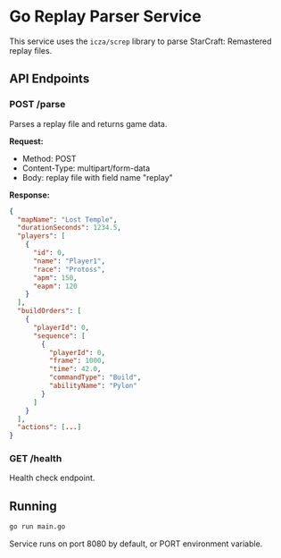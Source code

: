 # Go Replay Parser Service

This service uses the `icza/screp` library to parse StarCraft: Remastered replay files.

## API Endpoints

### POST /parse
Parses a replay file and returns game data.

**Request:**
- Method: POST
- Content-Type: multipart/form-data
- Body: replay file with field name "replay"

**Response:**
```json
{
  "mapName": "Lost Temple",
  "durationSeconds": 1234.5,
  "players": [
    {
      "id": 0,
      "name": "Player1",
      "race": "Protoss",
      "apm": 150,
      "eapm": 120
    }
  ],
  "buildOrders": [
    {
      "playerId": 0,
      "sequence": [
        {
          "playerId": 0,
          "frame": 1000,
          "time": 42.0,
          "commandType": "Build",
          "abilityName": "Pylon"
        }
      ]
    }
  ],
  "actions": [...]
}
```

### GET /health
Health check endpoint.

## Running

```bash
go run main.go
```

Service runs on port 8080 by default, or PORT environment variable.